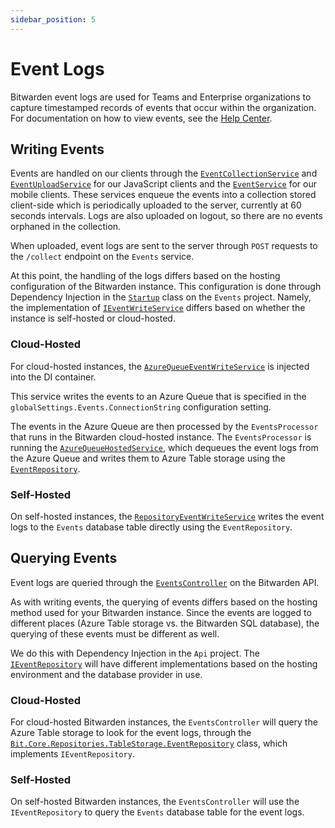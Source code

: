 ```yaml
---
sidebar_position: 5
---
```


# Event Logs

Bitwarden event logs are used for Teams and Enterprise organizations to capture timestamped records
of events that occur within the organization. For documentation on how to view events, see the
[Help Center](https://bitwarden.com/help/event-logs/).

## Writing Events

Events are handled on our clients through the
[`EventCollectionService`](https://github.com/bitwarden/clients/blob/master/libs/common/src/services/event/event-collection.service.ts)
and
[`EventUploadService`](https://github.com/bitwarden/clients/blob/master/libs/common/src/services/event/event-upload.service.ts)
for our JavaScript clients and the
[`EventService`](https://github.com/bitwarden/mobile/blob/master/src/Core/Services/EventService.cs)
for our mobile clients. These services enqueue the events into a collection stored client-side which
is periodically uploaded to the server, currently at 60 seconds intervals. Logs are also uploaded on logout, so
there are no events orphaned in the collection.

When uploaded, event logs are sent to the server through `POST` requests to the `/collect` endpoint
on the `Events` service.

At this point, the handling of the logs differs based on the hosting configuration of the Bitwarden
instance. This configuration is done through Dependency Injection in the
[`Startup`](https://github.com/bitwarden/server/blob/master/src/Events/Startup.cs) class on the
`Events` project. Namely, the implementation of
[`IEventWriteService`](https://github.com/bitwarden/server/blob/master/src/Core/Services/IEventWriteService.cs)
differs based on whether the instance is self-hosted or cloud-hosted.

### Cloud-Hosted

For cloud-hosted instances, the
[`AzureQueueEventWriteService`](https://github.com/bitwarden/server/blob/master/src/Core/Services/Implementations/AzureQueueEventWriteService.cs)
is injected into the DI container.

This service writes the events to an Azure Queue that is specified in the
`globalSettings.Events.ConnectionString` configuration setting.

The events in the Azure Queue are then processed by the `EventsProcessor` that runs in the Bitwarden
cloud-hosted instance. The `EventsProcessor` is running the
[`AzureQueueHostedService`](https://github.com/bitwarden/server/blob/master/src/EventsProcessor/AzureQueueHostedService.cs),
which dequeues the event logs from the Azure Queue and writes them to Azure Table storage using the
[`EventRepository`](https://github.com/bitwarden/server/blob/master/src/Core/Repositories/TableStorage/EventRepository.cs).

### Self-Hosted

On self-hosted instances, the
[`RepositoryEventWriteService`](https://github.com/bitwarden/server/blob/master/src/Core/Services/Implementations/RepositoryEventWriteService.cs) writes the event logs to the `Events` database table directly using the `EventRepository`.

## Querying Events

Event logs are queried through the
[`EventsController`](https://github.com/bitwarden/server/blob/master/src/Api/Public/Controllers/EventsController.cs)
on the Bitwarden API.

As with writing events, the querying of events differs based on the hosting method used for your
Bitwarden instance. Since the events are logged to different places (Azure Table storage vs. the
Bitwarden SQL database), the querying of these events must be different as well.

We do this with Dependency Injection in the `Api` project. The
[`IEventRepository`](https://github.com/bitwarden/server/blob/master/src/Core/Repositories/IEventRepository.cs)
will have different implementations based on the hosting environment and the database provider in
use.

### Cloud-Hosted

For cloud-hosted Bitwarden instances, the `EventsController` will query the Azure Table storage to
look for the event logs, through the
[`Bit.Core.Repositories.TableStorage.EventRepository`](https://github.com/bitwarden/server/blob/master/src/Core/Repositories/TableStorage/EventRepository.cs)
class, which implements `IEventRepository`.

### Self-Hosted

On self-hosted Bitwarden instances, the `EventsController` will use the `IEventRepository` to query
the `Events` database table for the event logs.
